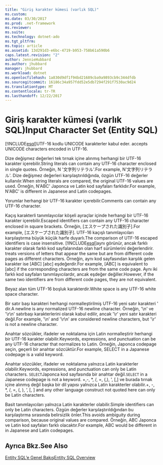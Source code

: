 ```yaml
---
title: "Giriş karakter kümesi (varlık SQL)"
ms.custom: 
ms.date: 03/30/2017
ms.prod: .net-framework
ms.reviewer: 
ms.suite: 
ms.technology: dotnet-ado
ms.tgt_pltfrm: 
ms.topic: article
ms.assetid: 13d291d3-e6bc-4719-b953-758b61a590b6
caps.latest.revision: "2"
author: JennieHubbard
ms.author: jhubbard
manager: jhubbard
ms.workload: dotnet
ms.openlocfilehash: 1a830d9df1f94bd21689cba9a9893cb9c344dfdb
ms.sourcegitcommit: 16186c34a957fdd52e5db7294f291f7530ac9d24
ms.translationtype: MT
ms.contentlocale: tr-TR
ms.lasthandoff: 12/22/2017
---
```

# <a name="input-character-set-entity-sql"></a><span data-ttu-id="3b55f-102">Giriş karakter kümesi (varlık SQL)</span><span class="sxs-lookup"><span data-stu-id="3b55f-102">Input Character Set (Entity SQL)</span></span>
[!INCLUDE[esql](../../../../../../includes/esql-md.md)]<span data-ttu-id="3b55f-103">UTF-16 kodlu UNICODE karakterler kabul eder.</span><span class="sxs-lookup"><span data-stu-id="3b55f-103"> accepts UNICODE characters encoded in UTF-16.</span></span>  
  
 <span data-ttu-id="3b55f-104">Dize değişmez değerleri tek tırnak içine alınmış herhangi bir UTF-16 karakter içerebilir.</span><span class="sxs-lookup"><span data-stu-id="3b55f-104">String literals can contain any UTF-16 character enclosed in single quotes.</span></span> <span data-ttu-id="3b55f-105">Örneğin, N '文字列リテラル'.</span><span class="sxs-lookup"><span data-stu-id="3b55f-105">For example, N'文字列リテラル'.</span></span> <span data-ttu-id="3b55f-106">Dize değişmez değerleri karşılaştırıldığında, özgün UTF-16 değerler kullanılır.</span><span class="sxs-lookup"><span data-stu-id="3b55f-106">When string literals are compared, the original UTF-16 values are used.</span></span> <span data-ttu-id="3b55f-107">Örneğin, N'ABC' Japonca ve Latin kod sayfaları farklıdır.</span><span class="sxs-lookup"><span data-stu-id="3b55f-107">For example, N'ABC' is different in Japanese and Latin codepages.</span></span>  
  
 <span data-ttu-id="3b55f-108">Yorumlar herhangi bir UTF-16 karakter içerebilir.</span><span class="sxs-lookup"><span data-stu-id="3b55f-108">Comments can contain any UTF-16 character.</span></span>  
  
 <span data-ttu-id="3b55f-109">Kaçış karakterli tanımlayıcılar köşeli ayraçlar içinde herhangi bir UTF-16 karakter içerebilir.</span><span class="sxs-lookup"><span data-stu-id="3b55f-109">Escaped identifiers can contain any UTF-16 character enclosed in square brackets.</span></span> <span data-ttu-id="3b55f-110">Örneğin, [エスケープされた識別子].</span><span class="sxs-lookup"><span data-stu-id="3b55f-110">For example, [エスケープされた識別子].</span></span> <span data-ttu-id="3b55f-111">UTF-16 kaçışlı tanımlayıcıları karşılaştırma büyük küçük harfe duyarlı.</span><span class="sxs-lookup"><span data-stu-id="3b55f-111">The comparison of UTF-16 escaped identifiers is case insensitive.</span></span> [!INCLUDE[esql](../../../../../../includes/esql-md.md)]<span data-ttu-id="3b55f-112">aynı görünür, ancak farklı karakter olarak farklı kod sayfalarından olan harf sürümlerini değerlendirir.</span><span class="sxs-lookup"><span data-stu-id="3b55f-112"> treats versions of letters that appear the same but are from different code pages as different characters.</span></span> <span data-ttu-id="3b55f-113">Örneğin, aynı kod sayfasından karşılık gelen karakter ise [ABC] [abc] eşdeğerdir.</span><span class="sxs-lookup"><span data-stu-id="3b55f-113">For example, [ABC] is equivalent to [abc] if the corresponding characters are from the same code page.</span></span> <span data-ttu-id="3b55f-114">Aynı iki farklı kod sayfaları tanımlayıcılardır, ancak eşdeğer değiller.</span><span class="sxs-lookup"><span data-stu-id="3b55f-114">However, if the same two identifiers are from different code pages, they are not equivalent.</span></span>  
  
 <span data-ttu-id="3b55f-115">Beyaz alan tüm UTF-16 boşluk karakterdir.</span><span class="sxs-lookup"><span data-stu-id="3b55f-115">White space is any UTF-16 white space character.</span></span>  
  
 <span data-ttu-id="3b55f-116">Bir satır başı karakteri herhangi normalleştirilmiş UTF-16 yeni satır karakteri ' dir.</span><span class="sxs-lookup"><span data-stu-id="3b55f-116">A newline is any normalized UTF-16 newline character.</span></span> <span data-ttu-id="3b55f-117">Örneğin, '\n' ve '\r\n' satırbaşı karakterlerini olarak kabul edilir, ancak '\r' yeni satır karakteri değil.</span><span class="sxs-lookup"><span data-stu-id="3b55f-117">For example, '\n' and '\r\n' are considered newline characters, but '\r' is not a newline character.</span></span>  
  
 <span data-ttu-id="3b55f-118">Anahtar sözcükler, ifadeler ve noktalama için Latin normalleştirir herhangi bir UTF-16 karakter olabilir.</span><span class="sxs-lookup"><span data-stu-id="3b55f-118">Keywords, expressions, and punctuation can be any UTF-16 character that normalizes to Latin.</span></span> <span data-ttu-id="3b55f-119">Örneğin, Japonca codepage seçin, geçerli bir anahtar sözcüktür.</span><span class="sxs-lookup"><span data-stu-id="3b55f-119">For example, SELECT in a Japanese codepage is a valid keyword.</span></span>  
  
 <span data-ttu-id="3b55f-120">Anahtar sözcükler, ifadeler ve noktalama yalnızca Latin karakterler olabilir.</span><span class="sxs-lookup"><span data-stu-id="3b55f-120">Keywords, expressions, and punctuation can only be Latin characters.</span></span> <span data-ttu-id="3b55f-121">`SELECT`Japonca kod sayfasında bir anahtar değil.</span><span class="sxs-lookup"><span data-stu-id="3b55f-121">`SELECT` in a Japanese codepage is not a keyword.</span></span> <span data-ttu-id="3b55f-122">+,-, *, /, =, (,), ', [,] ve burada tırnak içine alınmış değil başka bir dil yapısı yalnızca Latin karakterler olabilir.</span><span class="sxs-lookup"><span data-stu-id="3b55f-122">+, -, *, /, =, (, ), ‘, [, ] and any other language construct not quoted here can only be Latin characters.</span></span>  
  
 <span data-ttu-id="3b55f-123">Basit tanımlayıcıları yalnızca Latin karakterler olabilir.</span><span class="sxs-lookup"><span data-stu-id="3b55f-123">Simple identifiers can only be Latin characters.</span></span> <span data-ttu-id="3b55f-124">Özgün değerler karşılaştırıldığından bu karşılaştırma sırasında belirsizlik önler.</span><span class="sxs-lookup"><span data-stu-id="3b55f-124">This avoids ambiguity during comparison, because original values are compared.</span></span> <span data-ttu-id="3b55f-125">Örneğin, ABC Japonca ve Latin kod sayfaları farklı olacaktır.</span><span class="sxs-lookup"><span data-stu-id="3b55f-125">For example, ABC would be different in in Japanese and Latin codepages.</span></span>  
  
## <a name="see-also"></a><span data-ttu-id="3b55f-126">Ayrıca Bkz.</span><span class="sxs-lookup"><span data-stu-id="3b55f-126">See Also</span></span>  
 [<span data-ttu-id="3b55f-127">Entity SQL’e Genel Bakış</span><span class="sxs-lookup"><span data-stu-id="3b55f-127">Entity SQL Overview</span></span>](../../../../../../docs/framework/data/adonet/ef/language-reference/entity-sql-overview.md)
